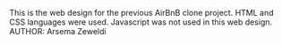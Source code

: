 This is the web design for the previous AirBnB clone project.
HTML and CSS languages were used.
Javascript was not used in this web design.
AUTHOR: Arsema Zeweldi
